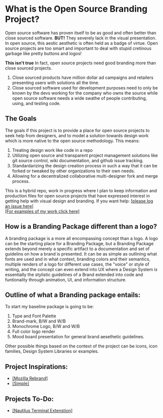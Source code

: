 # What is the Open Source Branding Project?
Open source software has proven itself to be as good and often better than close sourced software. **BUT!** They severely lack in the visual presentation. In open source, this aestic aesthetic is often held as a badge of virtue. Open source projects are too smart and important to deal with stupid cretinous garbage like pretty buttons and logos!

**This isn't true** In fact, open source projects need good branding more than close sourced projects. 
1. Close sourced products have million dollar ad campaigns and retailers presenting users with solutions all the time.
2. Close sourced software used for development purposes need to only be known by the devs working for the company who owns the source while open source software needs a wide swathe of people contributing, using, and testing code.  

## The Goals

The goals if this project is to provide a place for open source projects to seek help from designers, and to model a solution towards design work which is more native to the open source methodology. This means:

1. Treating design work like code in a repo
2. Utilizing open source and transparent project management solutions like git source control, wiki documentation, and github issue tracking. 
3. Standardarizing the design creation process in such a way that it can be forked or tweaked by other organizations to their own needs. 
4. Allowing for a decentralized collaborative multi-designer fork and merge process. 

This is a hybrid repo, work in progress where I plan to keep information and production files for open source projects that have expressed interest in getting help with visual design and branding. If you want help:
[[please log an issue here]](https://github.com/jcklpe/Open-Source-Branding/issues/new?template=branding-request.md)  
[[For examples of my work click here]](https://jackalope.tech)

## How is a Branding Package different than a logo?

A branding package is a more all encompassing concept than a logo. A logo can be the starting place for a Branding Package, but a Branding Package extends beyond merely a specific artifact to a documentation and set of guidelins on how a brand is presented. It can be as simple as outlining what fonts are used and in what context, branding colors and their semantics, multiple renders of a logo for different use cases, the "voice" or style of writing, and the concept can even extend into UX where a Design System is essentially the stylistic guidelines of a Brand extended into code and funtionality through animation, UI, and information structure. 

## Outline of what a Branding package entails:
 To start my baseline package is going to be:
1. Type and Font Palette
2. Brand-mark, B/W and W/B
3. Monochrome Logo, B/W and W/B
4. Full color logo render
5. Mood board presentation for general brand aesethetic guidelines. 

Other possible things based on the context of the project can be icons, icon families, Design System Libraries or examples. 


## Project Inspirations:

* [[Mozilla Rebrand]](https://blog.mozilla.org/opendesign/arrival/)
* [[Simple]](https://medium.com/@dburka/open-source-identity-design-for-simple-4025c6d48acc)


## Projects To-Do:
* [[Nautilus Terminal Extenstion]](https://github.com/flozz/nautilus-terminal)
